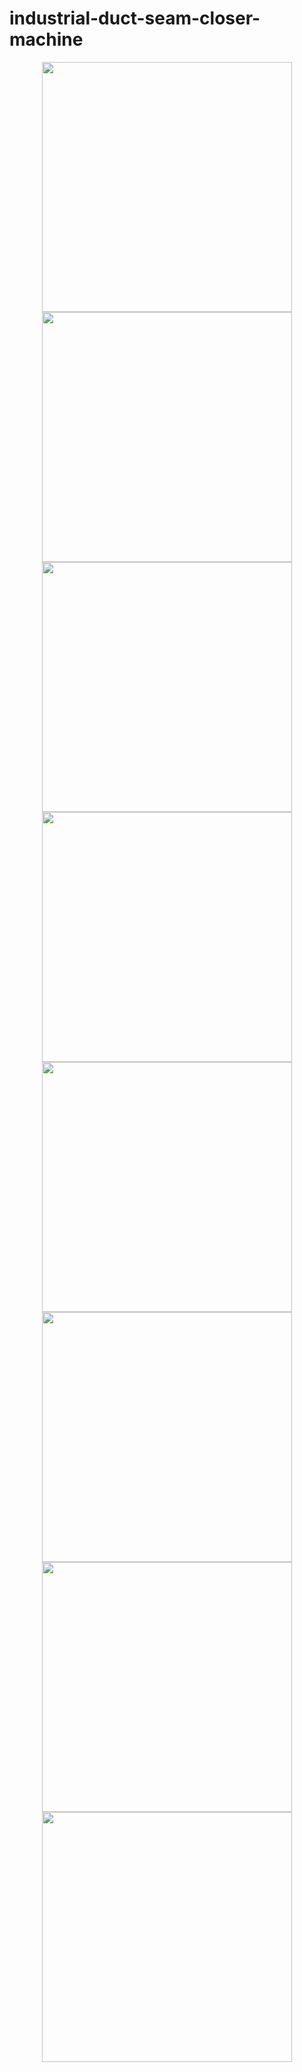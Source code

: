# industrial-duct-seam-closer-machine

<div>
 <p align="center">
  <img src="" height="400" >
   <img src="" height="400" >
    <img src="" height="400" >
     <img src="" height="400" >
     <img src="" height="400" >
   <img src="" height="400" >
    <img src="" height="400" >
     <img src="" height="400" >
  
 
 <div>
